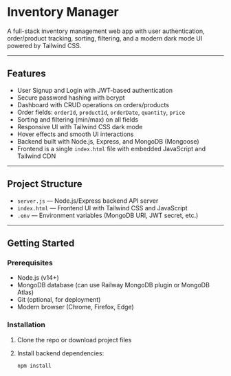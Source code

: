 # Inventory Manager

A full-stack inventory management web app with user authentication, order/product tracking, sorting, filtering, and a modern dark mode UI powered by Tailwind CSS.

---

## Features

- User Signup and Login with JWT-based authentication
- Secure password hashing with bcrypt
- Dashboard with CRUD operations on orders/products
- Order fields: `orderId`, `productId`, `orderDate`, `quantity`, `price`
- Sorting and filtering (min/max) on all fields
- Responsive UI with Tailwind CSS dark mode
- Hover effects and smooth UI interactions
- Backend built with Node.js, Express, and MongoDB (Mongoose)
- Frontend is a single `index.html` file with embedded JavaScript and Tailwind CDN

---

## Project Structure

- `server.js` — Node.js/Express backend API server
- `index.html` — Frontend UI with Tailwind CSS and JavaScript
- `.env` — Environment variables (MongoDB URI, JWT secret, etc.)

---

## Getting Started

### Prerequisites

- Node.js (v14+)
- MongoDB database (can use Railway MongoDB plugin or MongoDB Atlas)
- Git (optional, for deployment)
- Modern browser (Chrome, Firefox, Edge)

### Installation

1. Clone the repo or download project files

2. Install backend dependencies:

   ```bash
   npm install

